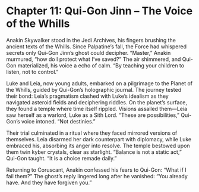 # Chapter 11: Qui-Gon Jinn – The Voice of the Whills

Anakin Skywalker stood in the Jedi Archives, his fingers brushing the ancient texts of the Whills. Since Palpatine’s fall, the Force had whispered secrets only Qui-Gon Jinn’s ghost could decipher. “Master,” Anakin murmured, “how do I protect what I’ve saved?” The air shimmered, and Qui-Gon materialized, his voice a echo of calm. “By teaching your children to listen, not to control.”

Luke and Leia, now young adults, embarked on a pilgrimage to the Planet of the Whills, guided by Qui-Gon’s holographic journal. The journey tested their bond: Leia’s pragmatism clashed with Luke’s idealism as they navigated asteroid fields and deciphering riddles. On the planet’s surface, they found a temple where time itself rippled. Visions assailed them—Leia saw herself as a warlord, Luke as a Sith Lord. “These are possibilities,” Qui-Gon’s voice intoned. “Not destinies.”

Their trial culminated in a ritual where they faced mirrored versions of themselves. Leia disarmed her dark counterpart with diplomacy, while Luke embraced his, absorbing its anger into resolve. The temple bestowed upon them twin kyber crystals, clear as starlight. “Balance is not a static act,” Qui-Gon taught. “It is a choice remade daily.”

Returning to Coruscant, Anakin confessed his fears to Qui-Gon: “What if I fail them?” The ghost’s reply lingered long after he vanished: “You already have. And they have forgiven you.”
